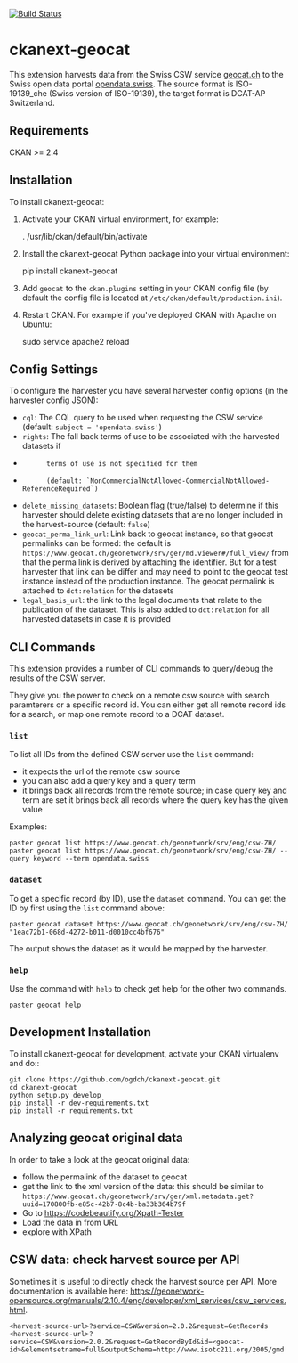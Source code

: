 [![Build Status](https://app.travis-ci.com/opendata-swiss/ckanext-geocat.svg?branch=master)](https://app.travis-ci.com/opendata-swiss/ckanext-geocat)

ckanext-geocat
=============

This extension harvests data from the Swiss CSW service [geocat.ch](http://geocat.ch) to the Swiss open data portal [opendata.swiss](https://opendata.swiss).
The source format is ISO-19139_che (Swiss version of ISO-19139), the target format is DCAT-AP Switzerland.


## Requirements

CKAN >= 2.4

## Installation

To install ckanext-geocat:

1. Activate your CKAN virtual environment, for example:

     . /usr/lib/ckan/default/bin/activate

2. Install the ckanext-geocat Python package into your virtual environment:

     pip install ckanext-geocat

3. Add ``geocat`` to the ``ckan.plugins`` setting in your CKAN
   config file (by default the config file is located at
   ``/etc/ckan/default/production.ini``).

4. Restart CKAN. For example if you've deployed CKAN with Apache on Ubuntu:

     sudo service apache2 reload


## Config Settings

To configure the harvester you have several harvester config options (in the harvester config JSON):

* `cql`: The CQL query to be used when requesting the CSW service (default: `subject = 'opendata.swiss'`)
* `rights`: The fall back terms of use to be associated with the harvested datasets if 
*           terms of use is not specified for them 
*           (default: `NonCommercialNotAllowed-CommercialNotAllowed-ReferenceRequired`)
* `delete_missing_datasets`: Boolean flag (true/false) to determine if this harvester should delete existing datasets that are no longer included in
the harvest-source (default: `false`)
* `geocat_perma_link_url`: Link back to geocat instance, so that geocat permalinks can be formed: 
   the default is `https://www.geocat.ch/geonetwork/srv/ger/md.viewer#/full_view/` from that the perma link is derived
   by attaching the identifier. But for a test harvester that link can be differ and may need to point to the
   geocat test instance instead of the production instance.
   The geocat permalink is attached to `dct:relation` for the datasets
* `legal_basis_url`: the link to the legal documents that relate to the publication of the dataset. This is also added
   to `dct:relation` for all harvested datasets in case it is provided


## CLI Commands

This extension provides a number of CLI commands to query/debug the results of the CSW server.

They give you the power to check on a remote csw source with search paramterers or a specific record id.
You can either get all remote record ids for a search, or map one remote record to a DCAT dataset.

### `list`

To list all IDs from the defined CSW server use the `list` command:

- it expects the url of the remote csw source
- you can also add a query key and a query term
- it brings back all records from the remote source; in case query key and term are set
  it brings back all records where the query key has the given value
   
Examples:   

```
paster geocat list https://www.geocat.ch/geonetwork/srv/eng/csw-ZH/
paster geocat list https://www.geocat.ch/geonetwork/srv/eng/csw-ZH/ --query keyword --term opendata.swiss
```

### `dataset`

To get a specific record (by ID), use the `dataset` command.
You can get the ID by first using the `list` command above:

```
paster geocat dataset https://www.geocat.ch/geonetwork/srv/eng/csw-ZH/ "1eac72b1-068d-4272-b011-d0010cc4bf676"
```

The output shows the dataset as it would be mapped by the harvester.

### `help`

Use the command with `help` to check get help for the other two commands.

```
paster geocat help
```

## Development Installation

To install ckanext-geocat for development, activate your CKAN virtualenv and
do::

    git clone https://github.com/ogdch/ckanext-geocat.git
    cd ckanext-geocat
    python setup.py develop
    pip install -r dev-requirements.txt
    pip install -r requirements.txt

## Analyzing geocat original data

In order to take a look at the geocat original data: 

- follow the permalink of the dataset to geocat
- get the link to the xml version of the data: this should be similar to `https://www.geocat.ch/geonetwork/srv/ger/xml.metadata.get?uuid=170800fb-e85c-42b7-8c4b-ba33b364b79f`  
- Go to https://codebeautify.org/Xpath-Tester
- Load the data in from URL
- explore with XPath

## CSW data: check harvest source per API

Sometimes it is useful to directly check the harvest source per API. 
More documentation is available here: 
https://geonetwork-opensource.org/manuals/2.10.4/eng/developer/xml_services/csw_services.html.

```
<harvest-source-url>?service=CSW&version=2.0.2&request=GetRecords
<harvest-source-url>?service=CSW&version=2.0.2&request=GetRecordById&id=<geocat-id>&elementsetname=full&outputSchema=http://www.isotc211.org/2005/gmd
``` 
